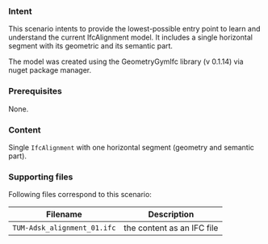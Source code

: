 
### Intent

This scenario intents to provide the lowest-possible entry point to learn and understand the current IfcAlignment model. 
It includes a single horizontal segment with its geometric and its semantic part. 

The model was created using the GeometryGymIfc library (v 0.1.14) via nuget package manager.

### Prerequisites

None.

### Content

Single `IfcAlignment` with one horizontal segment (geometry and semantic part). 

### Supporting files

Following files correspond to this scenario:

| Filename                       | Description                                                                       |
|--------------------------------|-----------------------------------------------------------------------------------|
| `TUM-Adsk_alignment_01.ifc`    | the content as an IFC file                                                        |



